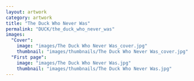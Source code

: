 ```yaml
---
layout: artwork
category: artwork
title: "The Duck Who Never Was"
permalink: "DUCK/the_duck_who_never_was"
images:
  "Cover":
    image: "images/The Duck Who Never Was_cover.jpg"
    thumbnail: "images/thumbnails/The Duck Who Never Was_cover.jpg"
  "First page":
    image: "images/The Duck Who Never Was.jpg"
    thumbnail: "images/thumbnails/The Duck Who Never Was.jpg"
---
```

